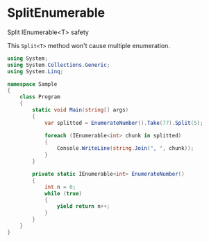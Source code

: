 # SplitEnumerable
Split IEnumerable&lt;T&gt; safety

This `Split<T>` method won't cause multiple enumeration.

```csharp
using System;
using System.Collections.Generic;
using System.Linq;

namespace Sample
{
    class Program
    {
        static void Main(string[] args)
        {
            var splitted = EnumerateNumber().Take(77).Split(5);

            foreach (IEnumerable<int> chunk in splitted)
            {
                Console.WriteLine(string.Join(", ", chunk));
            }
        }

        private static IEnumerable<int> EnumerateNumber()
        {
            int n = 0;
            while (true)
            {
                yield return n++;
            }
        }
    }
}
```
